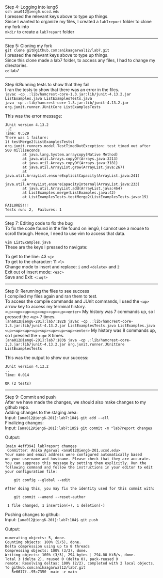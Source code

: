 Step 4: Logging into ieng6   
`ssh ana012@ieng6.ucsd.edu`   
I pressed the relevant keys above to type up things.    
Since I wanted to organize my files, I created a `lab7report` folder to clone my fork into   
`mkdir` to create a  `lab7report` folder

--- 


Step 5: Cloning my fork   
`git clone git@github.com:anikaagarwal12/lab7.git`    
I pressed the relevant keys above to type up things.    
Since this clone made a lab7 folder, to access any files, I had to change my directories.    
`cd` lab7

--- 

Step 6:Running tests to show that they fail   
I ran the tests to show that there was an error in the files.     
`javac -cp .:lib/hamcrest-core-1.3.jar:lib/junit-4.13.2.jar ListExamples.java ListExamplesTests.java`   
`java -cp .:lib/hamcrest-core-1.3.jar:lib/junit-4.13.2.jar org.junit.runner.JUnitCore ListExamplesTests`   
   
This was the error message:   
```
JUnit version 4.13.2
..E
Time: 0.529
There was 1 failure:
1) testMerge2(ListExamplesTests)
org.junit.runners.model.TestTimedOutException: test timed out after 500 milliseconds
        at java.lang.System.arraycopy(Native Method)
        at java.util.Arrays.copyOf(Arrays.java:3213)
        at java.util.Arrays.copyOf(Arrays.java:3181)
        at java.util.ArrayList.grow(ArrayList.java:267)
        at java.util.ArrayList.ensureExplicitCapacity(ArrayList.java:241)
        at java.util.ArrayList.ensureCapacityInternal(ArrayList.java:233)
        at java.util.ArrayList.add(ArrayList.java:464)
        at ListExamples.merge(ListExamples.java:42)
        at ListExamplesTests.testMerge2(ListExamplesTests.java:19)

FAILURES!!!
Tests run: 2,  Failures: 1
```

--- 

Step 7: Editing code to fix the bug   
To fix the code found in the file found on ieng6, I cannot use a mouse to scroll through. Hence, I need to use vim to access that data.  
  
`vim ListExamples.java`  
These are the keys I pressed to navigate:   

To get to the line: 43 `<j>`   
To get to the character: 11 `<l>`   
Change mode to insert and replace: `i` and `<delete>` and `2`   
Exit out of insert mode: `<esc>`   
Save and Exit: `<:wq!>`   

--- 

Step 8: Rerunning the files to see success   
I compiled my files again and ran them to test.    
To access the compile commands and JUnit commands, I used the `<up>` arrow key to access my terminal history.    
`<up><up><up><up><up><up><up><enter>` My history was 7 commands up, so I pressed the `<up>` 7 times.    
`[ana012@ieng6-201]:lab7:182$ javac -cp .:lib/hamcrest-core-1.3.jar:lib/junit-4.13.2.jar ListExamplesTests.java ListExamples.java`   
`<up><up><up><up><up><up><up><up><enter>` My history was 8 commands up, so I pressed the `<up>` 8 times.   
`[ana012@ieng6-201]:lab7:183$ java -cp .:lib/hamcrest-core-1.3.jar:lib/junit-4.13.2.jar org.junit.runner.JUnitCore ListExamplesTests`   
   
This was the output to show our success:   
```
JUnit version 4.13.2
..
Time: 0.014

OK (2 tests)
```

--- 

Step 9: Commit and push  
After we have made the changes, we should also make changes to my github repo.   
Adding changes to the staging area:   
Input: `[ana012@ieng6-201]:lab7:184$ git add --all`  
Finalizing changes:   
Input: `[ana012@ieng6-201]:lab7:185$ git commit -m "lab7report changes`  

Output:   
``` 
[main 4eff394] lab7report changes
 Committer: Anika Agarwal <ana012@ieng6-201.ucsd.edu>
Your name and email address were configured automatically based
on your username and hostname. Please check that they are accurate.
You can suppress this message by setting them explicitly. Run the
following command and follow the instructions in your editor to edit
your configuration file:

    git config --global --edit

After doing this, you may fix the identity used for this commit with:

    git commit --amend --reset-author

 1 file changed, 1 insertion(+), 1 deletion(-)
```
Pushing changes to github:    
Input: `[ana012@ieng6-201]:lab7:184$ git push`   

Output:    
```
numerating objects: 5, done.
Counting objects: 100% (5/5), done.
Delta compression using up to 8 threads
Compressing objects: 100% (3/3), done.
Writing objects: 100% (3/3), 294 bytes | 294.00 KiB/s, done.
Total 3 (delta 2), reused 0 (delta 0), pack-reused 0
remote: Resolving deltas: 100% (2/2), completed with 2 local objects.
To github.com:anikaagarwal12/lab7.git
   5e6617f..95c7350  main -> main
```


